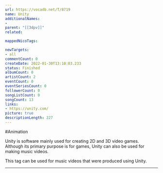 ```yaml
---
url: https://vocadb.net/T/8719
name: Unity
additionalNames: 
- 
parent: "[[3dpv]]"
related:

mappedNicoTags:

newTargets:
- all
commentCount: 0
createDate: 2022-01-30T13:10:03.233
status: Finished
albumCount: 0
artistCount: 2
eventCount: 0
eventSeriesCount: 0
followerCount: 0
songListCount: 0
songCount: 13
links: 
- https://unity.com/
picture: true
descriptionLength: 227
---
```


#Animation

Unity is software mainly used for creating 2D and 3D video games. Although its primary purpose is for games, Unity can also be used for making music videos.

This tag can be used for music videos that were produced using Unity.

---

